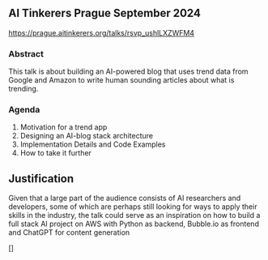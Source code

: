 ## AI Tinkerers Prague September 2024
https://prague.aitinkerers.org/talks/rsvp_ushlLXZWFM4

### Abstract

This talk is about building an AI-powered blog that uses trend data from Google and Amazon to write human sounding articles about what is trending.

### Agenda
1. Motivation for a trend app
2. Designing an AI-blog stack architecture
3. Implementation Details and Code Examples
4. How to take it further


## Justification
Given that a large part of the audience consists of AI researchers and developers, some of which are perhaps still looking for ways to apply their skills in the industry, the talk could serve as an inspiration on how to build a full stack AI project on AWS with Python as backend, Bubble.io as frontend and ChatGPT for content generation

[]